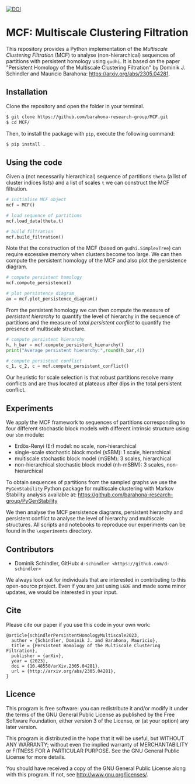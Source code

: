 [![DOI](https://zenodo.org/badge/486166159.svg)](https://zenodo.org/doi/10.5281/zenodo.12665882)

# MCF: Multiscale Clustering Filtration

This repository provides a Python implementation of the *Multiscale Clustering Filtration* (MCF) to analyse (non-hierarchical) sequences of partitions with persistent homology using `gudhi`. It is based on the paper "Persistent Homology of the Multiscale Clustering Filtration" by Dominik J. Schindler and Mauricio Barahona: https://arxiv.org/abs/2305.04281.


## Installation
Clone the repository and open the folder in your terminal. 

```bash
$ git clone https://github.com/barahona-research-group/MCF.git
$ cd MCF/
```

Then, to install the package with ``pip``, execute the following command:

```bash
$ pip install .
```

## Using the code

Given a (not necessarily hierarchical) sequence of partitions `theta` (a list of cluster indices lists) and a list of scales `t` we can construct the MCF filtration.

```Python
# initialise MCF object
mcf = MCF()

# load sequence of partitions
mcf.load_data(theta,t)

# build filtration
mcf.build_filtration()
```

Note that the construction of the MCF (based on `gudhi.SimplexTree`) can require excessive memory when clusters become too large. We can then compute the persistent homology of the MCF and also plot the persistence diagram.

```Python
# compute persistent homology
mcf.compute_persistence()

# plot persistence diagram
ax = mcf.plot_persistence_diagram()
```

From the persistent homology we can then compute the measure of *persistent hierarchy* to quantify the level of hierarchy in the sequence of partitions and the measure of *total persistent conflict* to quantify the presence of multiscale structure. 

```Python
# compute persistent hierarchy
h, h_bar = mcf.compute_persistent_hierarchy()
print("Average persistent hierarchy:",round(h_bar,4))

# compute persistent conflict
c_1, c_2, c = mcf.compute_persistent_conflict()
```

Our heuristic for scale selection is that robust partitions resolve many conflicts and are thus located at plateaus after dips in the total persistent conflict.

## Experiments

We apply the MCF framework to sequences of partitions corresponding to four different stochastic block models with different intrinsic structure using our `sbm` module:

- Erdös-Renyi (Er) model: no scale, non-hierarchical
- single-scale stochastic block model (sSBM): 1 scale, hierarchical
- multiscale stochastic block model (mSBM): 3 scales, hierarchical
- non-hierarchical stochastic block model (nh-mSBM): 3 scales, non-hierarchical

To obtain sequences of partitions from the sampled graphs we use the `PyGenStability` Python package for multiscale clustering with Markov Stability analysis available at: https://github.com/barahona-research-group/PyGenStability

We then analyse the MCF persistence diagrams, persistent hierarchy and persistent conflict to analyse the level of hierarchy and multiscale structures. All scripts and notebooks to reproduce our experiments can be found in the `\experiments` directory.

## Contributors

- Dominik Schindler, GitHub: `d-schindler <https://github.com/d-schindler>`

We always look out for individuals that are interested in contributing to this open-source project. Even if you are just using `LGDE` and made some minor updates, we would be interested in your input.

## Cite

Please cite our paper if you use this code in your own work:

```
@article{schindlerPersistentHomologyMultiscale2023,
  author = {Schindler, Dominik J. and Barahona, Mauricio},
  title = {Persistent Homology of the Multiscale Clustering Filtration},
  publisher = {arXiv},
  year = {2023},
  doi = {10.48550/arXiv.2305.04281},
  url = {http://arxiv.org/abs/2305.04281},
}
```

## Licence

This program is free software: you can redistribute it and/or modify it under the terms of the GNU General Public License as published by the Free Software Foundation, either version 3 of the License, or (at your option) any later version.

This program is distributed in the hope that it will be useful, but WITHOUT ANY WARRANTY; without even the implied warranty of MERCHANTABILITY or FITNESS FOR A PARTICULAR PURPOSE. See the GNU General Public License for more details.

You should have received a copy of the GNU General Public License along with this program. If not, see http://www.gnu.org/licenses/.
